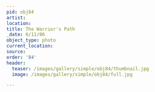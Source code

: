 ```yaml
---
pid: obj84
artist:
location:
title: The Warrior's Path
_date: 6/11/06
object_type: photo
current_location:
source:
order: '84'
header:
  teaser: /images/gallery/simple/obj84/thumbnail.jpg
  image: /images/gallery/simple/obj84/full.jpg

---
```

